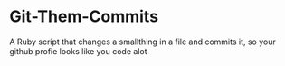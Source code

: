 # Git-Them-Commits
A Ruby script that changes a smallthing in a file and commits it, so your github profie looks like you code alot
